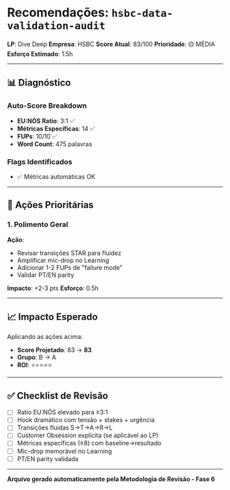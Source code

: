 # Recomendações: `hsbc-data-validation-audit`

**LP**: Dive Deep
**Empresa**: HSBC
**Score Atual**: 83/100
**Prioridade**: 🟡 MÉDIA
**Esforço Estimado**: 1.5h

---

## 📊 Diagnóstico

### Auto-Score Breakdown
- **EU:NÓS Ratio**: 3:1 ✅
- **Métricas Específicas**: 14 ✅
- **FUPs**: 10/10 ✅
- **Word Count**: 475 palavras

### Flags Identificados
- ✅ Métricas automáticas OK

---

## 🎯 Ações Prioritárias


### 1. Polimento Geral

**Ação**:
- Revisar transições STAR para fluidez
- Amplificar mic-drop no Learning
- Adicionar 1-2 FUPs de "failure mode"
- Validar PT/EN parity

**Impacto**: +2-3 pts
**Esforço**: 0.5h


---

## 📈 Impacto Esperado

Aplicando as ações acima:
- **Score Projetado**: 83 → **83**
- **Grupo**: B → A
- **ROI**: ⭐⭐⭐⭐⭐

---

## ✅ Checklist de Revisão

- [ ] Ratio EU:NÓS elevado para ≥3:1
- [ ] Hook dramático com tensão + stakes + urgência
- [ ] Transições fluidas S→T→A→R→L
- [ ] Customer Obsession explícita (se aplicável ao LP)
- [ ] Métricas específicas (≥8) com baseline→resultado
- [ ] Mic-drop memorável no Learning
- [ ] PT/EN parity validada

---

**Arquivo gerado automaticamente pela Metodologia de Revisão - Fase 6**
